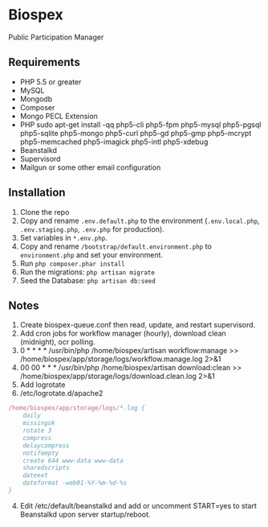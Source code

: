 Biospex
=======

Public Participation Manager

Requirements
------------

 - PHP 5.5 or greater
 - MySQL
 - Mongodb
 - Composer
 - Mongo PECL Extension
 - PHP sudo apt-get install -qq php5-cli php5-fpm php5-mysql php5-pgsql php5-sqlite php5-mongo php5-curl php5-gd php5-gmp php5-mcrypt php5-memcached php5-imagick php5-intl php5-xdebug
 - Beanstalkd
 - Supervisord
 - Mailgun or some other email configuration


Installation
------------

1. Clone the repo
2. Copy and rename ```.env.default.php``` to the environment (```.env.local.php```, ```.env.staging.php```, ```.env.php``` for production).
3. Set variables in ```*.env.php```.
5. Copy and rename ```/bootstrap/default.environment.php``` to ```environment.php``` and set your environment.
6. Run ```php composer.phar install```
7. Run the migrations: ```php artisan migrate```
8. Seed the Database: ```php artisan db:seed```

Notes
-----
1. Create biospex-queue.conf then read, update, and restart supervisord.
2. Add cron jobs for workflow manager (hourly), download clean (midnight), ocr polling.
  1. 0 * * * * /usr/bin/php /home/biospex/artisan workflow:manage >> /home/biospex/app/storage/logs/workflow.manage.log 2>&1
  2. 00 00 * * * /usr/bin/php /home/biospex/artisan download:clean >> /home/biospex/app/storage/logs/download.clean.log 2>&1
3. Add logrotate
  1. /etc/logrotate.d/apache2
```Nix
/home/biospex/app/storage/logs/*.log {
    daily
    missingok
    rotate 3
    compress
    delaycompress
    notifempty
    create 644 www-data www-data
    sharedscripts
    dateext
    dateformat -web01-%Y-%m-%d-%s
}
```
4. Edit /etc/default/beanstalkd and add or uncomment START=yes to start Beanstalkd upon server startup/reboot.



